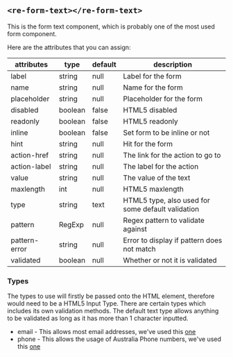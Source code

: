 ## `<re-form-text></re-form-text>`

This is the form text component, which is probably one of the most used form component.

Here are the attributes that you can assign:

| attributes    | type    | default | description                                       |
|---------------|---------|---------|---------------------------------------------------|
| label         | string  | null    | Label for the form                                |
| name          | string  | null    | Name for the form                                 |
| placeholder   | string  | null    | Placeholder for the form                          |
| disabled      | boolean | false   | HTML5 disabled                                    |
| readonly      | boolean | false   | HTML5 readonly                                    |
| inline        | boolean | false   | Set form to be inline or not                      |
| hint          | string  | null    | Hit for the form                                  |
| action-href   | string  | null    | The link for the action to go to                  |
| action-label  | string  | null    | The label for the action                          |
| value         | string  | null    | The value of the text                             |
| maxlength     | int     | null    | HTML5 maxlength                                   |
| type          | string  | text    | HTML5 type, also used for some default validation | 
| pattern       | RegExp  | null    | Regex pattern to validate against                 |
| pattern-error | string  | null    | Error to display if pattern does not match        |
| validated     | boolean | null    | Whether or not it is validated                    |


### Types

The types to use will firstly be passed onto the HTML element, therefore would need to be a HTML5 Input Type. There are certain types which includes its own validation methods. The default text type allows anything to be validated as long as it has more than 1 character inputted.

* email - This allows most email addresses, we've used this [one](https://stackoverflow.com/questions/46155/how-to-validate-an-email-address-in-javascript)
* phone - This allows the usage of Australia Phone numbers, we've used this [one](https://ilikekillnerds.com/2014/08/regular-expression-for-validating-australian-phone-numbers-including-landline-and-mobile/)